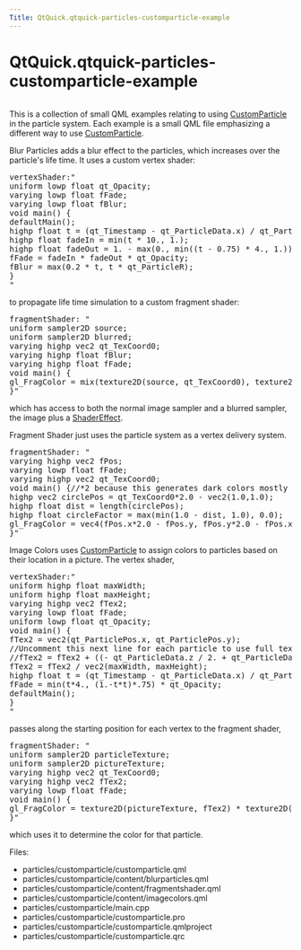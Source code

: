 ```yaml
---
Title: QtQuick.qtquick-particles-customparticle-example
---
```


# QtQuick.qtquick-particles-customparticle-example

<span class="subtitle"></span>
<!-- $$$particles/customparticle-description -->
<p class="centerAlign"><img src="https://developer.ubuntu.com/static/devportal_uploaded/f3606c89-ab9b-4cdd-a0ff-d10251681572-../qtquick-particles-customparticle-example/images/qml-customparticle-example.png" alt="" /></p><p>This is a collection of small QML examples relating to using <a href="QtQuick.Particles.CustomParticle.md">CustomParticle</a> in the particle system. Each example is a small QML file emphasizing a different way to use <a href="QtQuick.Particles.CustomParticle.md">CustomParticle</a>.</p>
<p>Blur Particles adds a blur effect to the particles, which increases over the particle's life time. It uses a custom vertex shader:</p>
<pre class="qml"><span class="name">vertexShader</span>:<span class="string">&quot;
uniform lowp float qt_Opacity;
varying lowp float fFade;
varying lowp float fBlur;
void main() {
defaultMain();
highp float t = (qt_Timestamp - qt_ParticleData.x) / qt_ParticleData.y;
highp float fadeIn = min(t * 10., 1.);
highp float fadeOut = 1. - max(0., min((t - 0.75) * 4., 1.));
fFade = fadeIn * fadeOut * qt_Opacity;
fBlur = max(0.2 * t, t * qt_ParticleR);
}
&quot;</span></pre>
<p>to propagate life time simulation to a custom fragment shader:</p>
<pre class="qml"><span class="name">fragmentShader</span>: <span class="string">&quot;
uniform sampler2D source;
uniform sampler2D blurred;
varying highp vec2 qt_TexCoord0;
varying highp float fBlur;
varying highp float fFade;
void main() {
gl_FragColor = mix(texture2D(source, qt_TexCoord0), texture2D(blurred, qt_TexCoord0), min(1.0,fBlur*3.0)) * fFade;
}&quot;</span></pre>
<p>which has access to both the normal image sampler and a blurred sampler, the image plus a <a href="QtQuick.ShaderEffect.md">ShaderEffect</a>.</p>
<p>Fragment Shader just uses the particle system as a vertex delivery system.</p>
<pre class="qml"><span class="name">fragmentShader</span>: <span class="string">&quot;
varying highp vec2 fPos;
varying lowp float fFade;
varying highp vec2 qt_TexCoord0;
void main() {//*2 because this generates dark colors mostly
highp vec2 circlePos = qt_TexCoord0*2.0 - vec2(1.0,1.0);
highp float dist = length(circlePos);
highp float circleFactor = max(min(1.0 - dist, 1.0), 0.0);
gl_FragColor = vec4(fPos.x*2.0 - fPos.y, fPos.y*2.0 - fPos.x, fPos.x*fPos.y*2.0, 0.0) * circleFactor * fFade;
}&quot;</span></pre>
<p>Image Colors uses <a href="QtQuick.Particles.CustomParticle.md">CustomParticle</a> to assign colors to particles based on their location in a picture. The vertex shader,</p>
<pre class="qml"><span class="name">vertexShader</span>:<span class="string">&quot;
uniform highp float maxWidth;
uniform highp float maxHeight;
varying highp vec2 fTex2;
varying lowp float fFade;
uniform lowp float qt_Opacity;
void main() {
fTex2 = vec2(qt_ParticlePos.x, qt_ParticlePos.y);
//Uncomment this next line for each particle to use full texture, instead of the solid color at the center of the particle.
//fTex2 = fTex2 + ((- qt_ParticleData.z / 2. + qt_ParticleData.z) * qt_ParticleTex); //Adjusts size so it's like a chunk of image.
fTex2 = fTex2 / vec2(maxWidth, maxHeight);
highp float t = (qt_Timestamp - qt_ParticleData.x) / qt_ParticleData.y;
fFade = min(t*4., (1.-t*t)*.75) * qt_Opacity;
defaultMain();
}
&quot;</span></pre>
<p>passes along the starting position for each vertex to the fragment shader,</p>
<pre class="qml"><span class="name">fragmentShader</span>: <span class="string">&quot;
uniform sampler2D particleTexture;
uniform sampler2D pictureTexture;
varying highp vec2 qt_TexCoord0;
varying highp vec2 fTex2;
varying lowp float fFade;
void main() {
gl_FragColor = texture2D(pictureTexture, fTex2) * texture2D(particleTexture, qt_TexCoord0).w * fFade;
}&quot;</span></pre>
<p>which uses it to determine the color for that particle.</p>
<p>Files:</p>
<ul>
<li>particles/customparticle/customparticle.qml</li>
<li>particles/customparticle/content/blurparticles.qml</li>
<li>particles/customparticle/content/fragmentshader.qml</li>
<li>particles/customparticle/content/imagecolors.qml</li>
<li>particles/customparticle/main.cpp</li>
<li>particles/customparticle/customparticle.pro</li>
<li>particles/customparticle/customparticle.qmlproject</li>
<li>particles/customparticle/customparticle.qrc</li>
</ul>
<!-- @@@particles/customparticle -->

